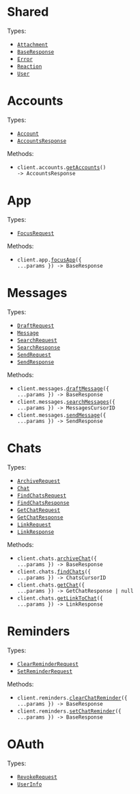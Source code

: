 # Shared

Types:

- <code><a href="./src/resources/shared.ts">Attachment</a></code>
- <code><a href="./src/resources/shared.ts">BaseResponse</a></code>
- <code><a href="./src/resources/shared.ts">Error</a></code>
- <code><a href="./src/resources/shared.ts">Reaction</a></code>
- <code><a href="./src/resources/shared.ts">User</a></code>

# Accounts

Types:

- <code><a href="./src/resources/accounts.ts">Account</a></code>
- <code><a href="./src/resources/accounts.ts">AccountsResponse</a></code>

Methods:

- <code title="get /v0/get-accounts">client.accounts.<a href="./src/resources/accounts.ts">getAccounts</a>() -> AccountsResponse</code>

# App

Types:

- <code><a href="./src/resources/app.ts">FocusRequest</a></code>

Methods:

- <code title="post /v0/focus-app">client.app.<a href="./src/resources/app.ts">focusApp</a>({ ...params }) -> BaseResponse</code>

# Messages

Types:

- <code><a href="./src/resources/messages.ts">DraftRequest</a></code>
- <code><a href="./src/resources/messages.ts">Message</a></code>
- <code><a href="./src/resources/messages.ts">SearchRequest</a></code>
- <code><a href="./src/resources/messages.ts">SearchResponse</a></code>
- <code><a href="./src/resources/messages.ts">SendRequest</a></code>
- <code><a href="./src/resources/messages.ts">SendResponse</a></code>

Methods:

- <code title="post /v0/draft-message">client.messages.<a href="./src/resources/messages.ts">draftMessage</a>({ ...params }) -> BaseResponse</code>
- <code title="get /v0/search-messages">client.messages.<a href="./src/resources/messages.ts">searchMessages</a>({ ...params }) -> MessagesCursorID</code>
- <code title="post /v0/send-message">client.messages.<a href="./src/resources/messages.ts">sendMessage</a>({ ...params }) -> SendResponse</code>

# Chats

Types:

- <code><a href="./src/resources/chats.ts">ArchiveRequest</a></code>
- <code><a href="./src/resources/chats.ts">Chat</a></code>
- <code><a href="./src/resources/chats.ts">FindChatsRequest</a></code>
- <code><a href="./src/resources/chats.ts">FindChatsResponse</a></code>
- <code><a href="./src/resources/chats.ts">GetChatRequest</a></code>
- <code><a href="./src/resources/chats.ts">GetChatResponse</a></code>
- <code><a href="./src/resources/chats.ts">LinkRequest</a></code>
- <code><a href="./src/resources/chats.ts">LinkResponse</a></code>

Methods:

- <code title="post /v0/archive-chat">client.chats.<a href="./src/resources/chats.ts">archiveChat</a>({ ...params }) -> BaseResponse</code>
- <code title="get /v0/find-chats">client.chats.<a href="./src/resources/chats.ts">findChats</a>({ ...params }) -> ChatsCursorID</code>
- <code title="get /v0/get-chat">client.chats.<a href="./src/resources/chats.ts">getChat</a>({ ...params }) -> GetChatResponse | null</code>
- <code title="post /v0/get-link-to-chat">client.chats.<a href="./src/resources/chats.ts">getLinkToChat</a>({ ...params }) -> LinkResponse</code>

# Reminders

Types:

- <code><a href="./src/resources/reminders.ts">ClearReminderRequest</a></code>
- <code><a href="./src/resources/reminders.ts">SetReminderRequest</a></code>

Methods:

- <code title="post /v0/clear-chat-reminder">client.reminders.<a href="./src/resources/reminders.ts">clearChatReminder</a>({ ...params }) -> BaseResponse</code>
- <code title="post /v0/set-chat-reminder">client.reminders.<a href="./src/resources/reminders.ts">setChatReminder</a>({ ...params }) -> BaseResponse</code>

# OAuth

Types:

- <code><a href="./src/resources/oauth.ts">RevokeRequest</a></code>
- <code><a href="./src/resources/oauth.ts">UserInfo</a></code>
